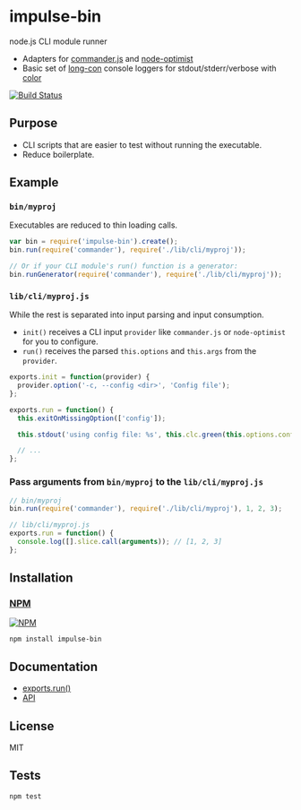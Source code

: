 # impulse-bin

node.js CLI module runner

* Adapters for [commander.js](https://github.com/visionmedia/commander.js) and [node-optimist](https://github.com/substack/node-optimist)
* Basic set of [long-con](https://github.com/codeactual/long-con) console loggers for stdout/stderr/verbose with [color](https://github.com/medikoo/cli-color)

[![Build Status](https://travis-ci.org/codeactual/impulse-bin.png)](https://travis-ci.org/codeactual/impulse-bin)

## Purpose

* CLI scripts that are easier to test without running the executable.
* Reduce boilerplate.

## Example

### `bin/myproj`

Executables are reduced to thin loading calls.

```js
var bin = require('impulse-bin').create();
bin.run(require('commander'), require('./lib/cli/myproj'));

// Or if your CLI module's run() function is a generator:
bin.runGenerator(require('commander'), require('./lib/cli/myproj'));
```

### `lib/cli/myproj.js`

While the rest is separated into input parsing and input consumption.

* `init()` receives a CLI input `provider` like `commander.js` or `node-optimist` for you to configure.
* `run()` receives the parsed `this.options` and `this.args` from the `provider`.

```js
exports.init = function(provider) {
  provider.option('-c, --config <dir>', 'Config file');
};

exports.run = function() {
  this.exitOnMissingOption(['config']);

  this.stdout('using config file: %s', this.clc.green(this.options.config));

  // ...
};
```

### Pass arguments from `bin/myproj` to the `lib/cli/myproj.js`

```js
// bin/myproj
bin.run(require('commander'), require('./lib/cli/myproj'), 1, 2, 3);

// lib/cli/myproj.js
exports.run = function() {
  console.log([].slice.call(arguments)); // [1, 2, 3]
};
```

## Installation

### [NPM](https://npmjs.org/package/impulse-bin)

[![NPM](https://nodei.co/npm/impulse-bin.png?downloads=true)](https://nodei.co/npm/impulse-bin/)

    npm install impulse-bin

## Documentation

* [exports.run()](docs/exports-run.md)
* [API](docs/ImpulseBin.md)

## License

  MIT

## Tests

    npm test
